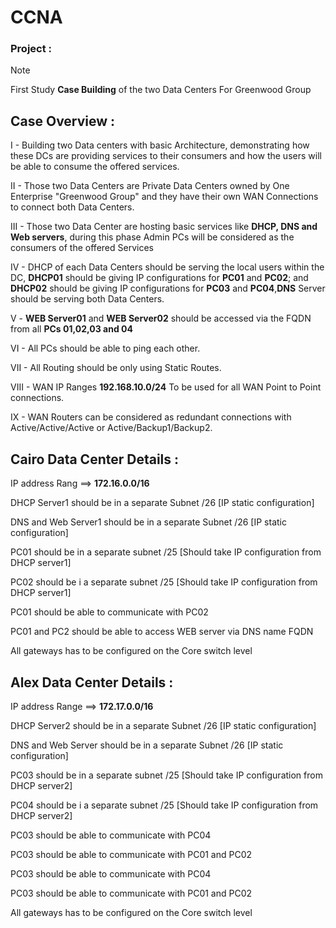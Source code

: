 # CCNA
### Project :
> [!NOTE]
> First Study **Case Building** of the two Data Centers For Greenwood Group 

## Case Overview :
  
 I - Building two Data centers with basic Architecture, demonstrating how these DCs are providing services to their consumers and how the users will be able to consume the offered services.

II - Those two Data Centers are Private Data Centers owned by One Enterprise "Greenwood Group" and they have their own WAN Connections to connect both Data Centers.

III - Those two Data Center are hosting basic services like **DHCP, DNS and Web servers**, during this phase Admin PCs will be considered as the consumers of the offered Services

IV - DHCP of each Data Centers should be serving the local users within the DC, **DHCP01** should be giving IP configurations for **PC01** and **PC02**; and **DHCP02** should be giving IP configurations for **PC03** and **PC04**,**DNS** Server should be serving both Data Centers.

V - **WEB Server01** and **WEB Server02** should be accessed via the FQDN from all **PCs 01,02,03 and 04**

VI - All PCs should be able to ping each other.

VII - All Routing should be only using Static Routes.

VIII - WAN IP Ranges **192.168.10.0/24** To be used for all WAN Point to Point connections.

IX - WAN Routers can be considered as redundant connections with Active/Active/Active or Active/Backup1/Backup2.
## Cairo Data Center Details :
  
IP address Rang ==> **172.16.0.0/16**

DHCP Server1 should be in a separate Subnet /26 [IP static configuration]

DNS and Web Server1 should be in a separate Subnet /26 [IP static configuration]

PC01 should be in a separate subnet /25 [Should take IP configuration from DHCP server1]

PC02 should be i a separate subnet /25 [Should take IP configuration from DHCP server1]

PC01 should be able to communicate with PC02

PC01 and PC2 should be able to access WEB server via DNS name FQDN

All gateways has to be configured on the Core switch level

## Alex Data Center Details :

IP address Range ==> **172.17.0.0/16**

DHCP Server2 should be in a separate Subnet /26 [IP static configuration]

DNS and Web Server should be in a separate Subnet /26 [IP static configuration]

PC03 should be in a separate subnet /25 [Should take IP configuration from DHCP server2]

PC04 should be i a separate subnet /25 [Should take IP configuration from DHCP server2]

PC03 should be able to communicate with PC04

PC03 should be able to communicate with PC01 and PC02

PC03 should be able to communicate with PC04

PC03 should be able to communicate with PC01 and PC02

All gateways has to be configured on the Core switch level

 
